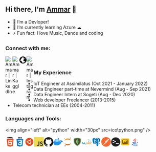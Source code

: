 ## Hi there, I'm [Ammar][website] 👋 


- 🔢 I’m a Devloper!
- 🌱 I’m currently learning Azure ☁
- ⚡ Fun fact: I love Music, Dance and coding

### Connect with me:

[<img align="left" alt="Ammar | LinkedIn" width="22px" src="https://cdn.jsdelivr.net/npm/simple-icons@3.13.0/icons/linkedin.svg" />][linkedin]
[<img align="left" alt="Ammar | Kaggle" width="22px" src="https://cdn.jsdelivr.net/npm/simple-icons@3.13.0/icons/kaggle.svg" />][Kaggle]
[<img align="left" alt="Portfolio" width="22px" src="https://raw.githubusercontent.com/iconic/open-iconic/master/svg/globe.svg" />][website]
[<img align="left" alt="Ammar | Instagram" width="22px" src="https://cdn.jsdelivr.net/npm/simple-icons@3.13.0/icons/instagram.svg" />][instagram]


<br />


### My Experience
- IoT Engineer at Assimilatus  (Oct 2021 - January 2022)
- Data Engineer part-time at Nevermind (Aug - Sep 2021)
- Data Engineer Intern at Sogeti (Aug - Dec 2020)
- Web developer Freelancer (2013-2015)
- Telecom technician at EEs (2004-2011)


### Languages and Tools:


<img align="left" alt="python" width="30px" src=ico\python.png" />

<!--img align="left" alt="Visual Studio Code" width="30px" src="https://raw.githubusercontent.com/github/explore/80688e429a7d4ef2fca1e82350fe8e3517d3494d/topics/visual-studio-code/visual-studio-code.png" /-->

<img align="left" alt="HTML5" width="30px" src="https://raw.githubusercontent.com/github/explore/80688e429a7d4ef2fca1e82350fe8e3517d3494d/topics/html/html.png" />
<img align="left" alt="CSS3" width="30px" src="https://raw.githubusercontent.com/github/explore/80688e429a7d4ef2fca1e82350fe8e3517d3494d/topics/css/css.png" />
<img align="left" alt="ubuntu" width="30px" src="ico\ubuntu.png" />
<img align="left" alt="JavaScript" width="30px" src="https://raw.githubusercontent.com/github/explore/80688e429a7d4ef2fca1e82350fe8e3517d3494d/topics/javascript/javascript.png" />
<img align="left" alt="GitHub" width="30px" src="https://raw.githubusercontent.com/github/explore/78df643247d429f6cc873026c0622819ad797942/topics/github/github.png" />
<img align="left" alt="docker" width="30px" src="ico\docker.png" />

<img align="left" alt="jupyter" width="30px" src="ico\jupyter.png" />
<img align="left" alt="mongo" width="30px" src="ico\mongodb.png" />
<img align="left" alt="mysql" width="30px" src="ico\mysql.png" />
<img align="left" alt="postgres" width="30px" src="ico\post.png" />
<img align="left" alt="postman" width="30px" src="ico\postman.png" />
<img align="left" alt="Terminal" width="30px" src="https://raw.githubusercontent.com/github/explore/80688e429a7d4ef2fca1e82350fe8e3517d3494d/topics/terminal/terminal.png" />
<img align="left" alt="powerbi" width="30px" src="ico\powerbi.png" />
<!--img align="left" alt="pycharm" width="30px" src="D:\AmmarSahyoun\ico\pycharm.png" /-->

<!--img align="left" alt="R" width="30px" src="D:\AmmarSahyoun\ico\R.png" /-->
<!--img align="left" alt="intellij" width="30px" src="D:\AmmarSahyoun\ico\intellij.png" /-->
<img align="left" alt="java" width="30px" src="ico\Java.png" />

<br />



[website]: https://ammarsahyoun.github.io/portfolio/
[instagram]: https://www.instagram.com/ammaroff/
[linkedin]: https://www.linkedin.com/in/ammar-sahyoun/
[Kaggle]: https://www.kaggle.com/ammarsahyoun

